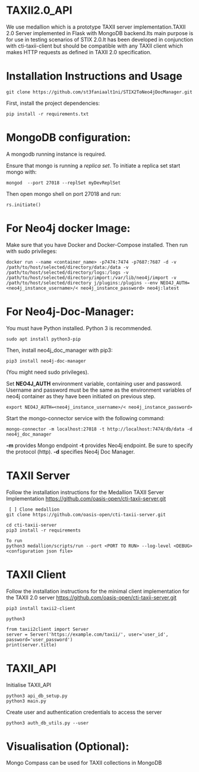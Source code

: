 # TAXII2.0_API


We use medallion which is a prototype TAXII server implementation.TAXII 2.0 Server implemented in Flask with MongoDB backend.Its main purpose is for use in testing scenarios of STIX 2.0.It has been developed in conjunction with cti-taxii-client but should be compatible with any TAXII client which makes HTTP requests as defined in TAXII 2.0 specification.

# Installation Instructions and Usage


~~~
git clone https://github.com/st3faniaalt1ni/STIX2ToNeo4jDocManager.git
~~~

First, install the project dependencies:
~~~
pip install -r requirements.txt
~~~



# MongoDB configuration:

A mongodb running instance is required. 

Ensure that mongo is running a *replica set*. To initiate a replica set start mongo with:
~~~	 	 	 	
mongod  --port 27018 --replSet myDevReplSet
~~~
Then open mongo shell on port 27018 and run:
~~~
rs.initiate()
~~~

# For Neo4j docker Image:

Make sure that you have Docker and Docker-Compose installed.
Then run with sudo privileges:

~~~
docker run --name <container_name> -p7474:7474 -p7687:7687 -d -v /path/to/host/selected/directory/data:/data -v /path/to/host/selected/directory/logs:/logs -v /path/to/host/selected/directory/import:/var/lib/neo4j/import -v /path/to/host/selected/directory j/plugins:/plugins --env NEO4J_AUTH=<neo4j_instance_username>/< neo4j_instance_password> neo4j:latest
~~~


# For Neo4j-Doc-Manager:

You must have Python installed. Python 3 is recommended.
~~~
sudo apt install python3-pip
~~~

Then, install neo4j_doc_manager with pip3:
~~~
pip3 install neo4j-doc-manager
~~~
(You might need sudo privileges).


 Set  **NEO4J_AUTH** environment variable, containing  user and password. Username and password must be the same as the environment variables of neo4j container as they have been initiated on previous step.
~~~
export NEO4J_AUTH=<neo4j_instance_username>/< neo4j_instance_password>

~~~

Start the mongo-connector service with the following command:
~~~
mongo-connector -m localhost:27018 -t http://localhost:7474/db/data -d neo4j_doc_manager
~~~
**-m** provides Mongo endpoint
**-t** provides Neo4j endpoint. Be sure to specify the protocol (http).
**-d** specifies Neo4j Doc Manager.




# TAXII Server 
 Follow the installation instructions for the Medallion TAXII Server Implementation
 https://github.com/oasis-open/cti-taxii-server.git

~~~ 
 [ ] Clone medallion
git clone https://github.com/oasis-open/cti-taxii-server.git

cd cti-taxii-server
pip3 install -r requirements

To run
python3 medallion/scripts/run --port <PORT TO RUN> --log-level <DEBUG> <configuration json file>
~~~ 
 
 
# TAXII Client
 Follow the installation instructions for the minimal client implementation for the TAXII 2.0 server
 https://github.com/oasis-open/cti-taxii-server.git
 
 ~~~
 pip3 install taxii2-client
 
 python3
 
 from taxii2client import Server
 server = Server('https://example.com/taxii/', user='user_id', password='user_password')
 print(server.title)
 ~~~
 
 


# TAXII_API
Initialise  TAXII_API 
~~~
python3 api_db_setup.py 
python3 main.py 
~~~

Create user and authentication credentials to access the server
~~~
python3 auth_db_utils.py --user
~~~

# Visualisation (Optional):
Mongo Compass  can be used for TAXII collections in MongoDB 
